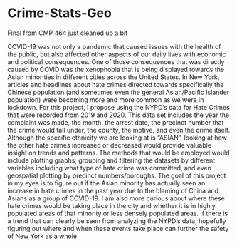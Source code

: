 # Crime-Stats-Geo
Final from CMP 464 just cleaned up a bit 

COVID-19 was not only a pandemic that caused issues with the health of the public, but also affected other aspects of our daily lives with economic and political consequences. One of those consequences that was directly caused by COVID was the xenophobia that is being displayed towards the Asian minorities in different cities across the United States. In New York, articles and headlines about hate crimes directed towards specifically the Chinese population (and sometimes even the general Asian/Pacific Islander population) were becoming more and more common as we were in lockdown. 
	For this project, I propose using the NYPD’s data for Hate Crimes that were recorded from 2019 and 2020. This data set includes the year the complaint was made, the month, the arrest date, the precinct number that the crime would fall under, the county, the motive, and even the crime itself. Although the specific ethnicity we are looking at is “ASIAN”, looking at how the other hate crimes increased or decreased would provide valuable insight on trends and patterns. 
	The methods that would be employed would include plotting graphs, grouping and filtering the datasets by different variables including what type of hate crime was committed, and even geospatial plotting by precinct numbers/boroughs. 
	The goal of this project in my eyes is to figure out if the Asian minority has actually seen an increase in hate crimes in the past year due to the blaming of China and Asians as a group of COVID-19. I am also more curious about where these hate crimes would be taking place in the city and whether it is in highly populated areas of that minority or less densely populated areas. If there is a trend that can clearly be seen from analyzing the NYPD’s data, hopefully figuring out where and when these events take place can further the safety of New York as a whole
